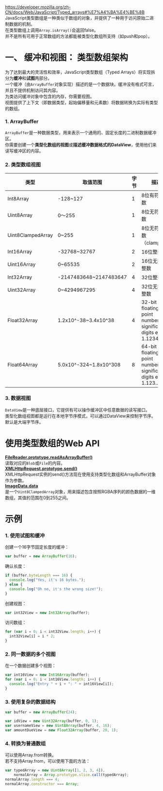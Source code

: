 https://developer.mozilla.org/zh-CN/docs/Web/JavaScript/Typed_arrays#%E7%A4%BA%E4%BE%8B  
JavaScript类型数组是一种类似于数组的对象，并提供了一种用于访问原始二进制数据的机制。  
在类型数组上调用`Array.isArray()`会返回false。  
并不是所有可用于正常数组的方法都能被类型化数组所支持（如push和pop）。  

# 一、 缓冲和视图： 类型数组架构
为了达到最大的灵活性和效率，JavaScript类型数组（Typed Arrays）将实现拆分为**缓冲**和**试图**两部分。  
一个缓冲（由`ArrayBuffer`对象实现）描述的是一个数据块。缓冲没有格式可言，并且不提供机制访问其内容。  
为类访问缓冲对象中包含的内存，你需要视图。  
视图提供了上下文（即数据类型，起始偏移量和元素数）将数据转换为实际有类型的数组。  

### 1. ArrayBuffer
`ArrayBuffer`是一种数据类型，用来表示一个通用的、固定长度的二进制数据缓冲区。  
你需要创建一个**类型化数组的视图**或**描述缓冲数据格式的DataView**，使用他们来读写缓冲区的内容。  

### 2. 类型数组视图
| 类型 | 取值范围 | 字节 | 描述 | Web IDL type | 对应的C type |
| --- | --- | --- | --- | --- | --- |
| Int8Array | -128~127 | 1 | 8位有符号整数 | byte | int8_t |
| Uint8Array | 0～255 | 1 | 8位无符号整数 | octet | uint8_t |
| Uint8ClampedArray | 0~255 | 1 | 8位无符号整数（clamped） | octet | uint8_t |
| Int16Array | -32768~32767 | 2 | 16位整数 | short | int16_t |
| Uint16Array | 0~65535 | 2 | 16位无符号整数 | unsigned short | uint16_t |
| Int32Array | -2147483648~2147483647 | 4 | 32位整数 | long | int32_t |
| Uint32Array | 0~4294967295 | 4 | 32位无符号整数 | unsigned long | uint32_t |
| Float32Array | 1.2x10^-38~3.4x10^38 | 4 | 32-bit IEEE floating point number ( 7 significant digits e.g. 1.1234567) | unrestricted float | float |
| Float64Array | 5.0x10^-324~1.8x10^308 | 8 | 64-bit IEEE floating point number (16 significant digits e.g. 1.123...15) | unrestricted double | double |

### 3. 数据视图
`DataView`是一种底层接口，它提供有可以操作缓冲区中任意数据的读写接口。  
类型化数组视图都是运行在本地字节序模式，可以通过DataView来控制字节序。默认是大端字节序。  

# 使用类型数组的Web API
**[FileReader.prototype.readAsArrayBuffer()](https://developer.mozilla.org/en-US/docs/Web/API/FileReader#readAsArrayBuffer())**  
读取对应的`Blob`或`File`的内容。  
**[XMLHttpRequest.prototype.send()](https://developer.mozilla.org/en-US/docs/Web/API/XMLHttpRequest#send())**  
XMLHttpRequest实例的send()方法现在使用支持类型化数组和ArrayBuffer对象作为参数。  
**[ImageData.data](https://developer.mozilla.org/en-US/docs/Web/API/ImageData)**  
是一个`Uint8ClampedArray`对象，用来描述包含按照RGBA序列的颜色数据的一维数组，其值的范围在0到255之间。  

# 示例
### 1. 使用试图和缓冲
创建一个16字节固定长度的缓冲：  
```js
var buffer = new ArrayBuffer(16);
```

确认长度：  
```js
if (buffer.byteLength === 16) {
  console.log("Yes, it's 16 bytes.");
} else {
  console.log("Oh no, it's the wrong size!");
}
```

创建视图：  
```js
var int32View = new Int32Array(buffer);
```

访问数组：  
```js
for (var i = 0; i < int32View.length; i++) {
  int32View[i] = i * 2;
}
```

### 2. 同一数据的多个视图
在一个数据创建多个视图：  
```js
var int16View = new Int16Array(buffer);
for (var i = 0; i < int16View.length; i++) {
  console.log("Entry " + i + ": " + int16View[i]);
}
```

### 3. 使用复杂的数据结构
```js
var buffer = new ArrayBuffer(24);

var idView = new Uint32Array(buffer, 0, 1);
var usernameView = new Uint8Array(buffer, 4, 16);
var amountDueView = new Float32Array(buffer, 20, 1);
```

### 4. 转换为普通数组
可以使用Array.from转换。  
若不支持Array.from，可以使用下面的方法：  
```js
var typedArray = new Uint8Array([1, 2, 3, 4]),
    normalArray = Array.prototype.slice.call(typedArray);
normalArray.length === 4;
normalArray.constructor === Array;
```
